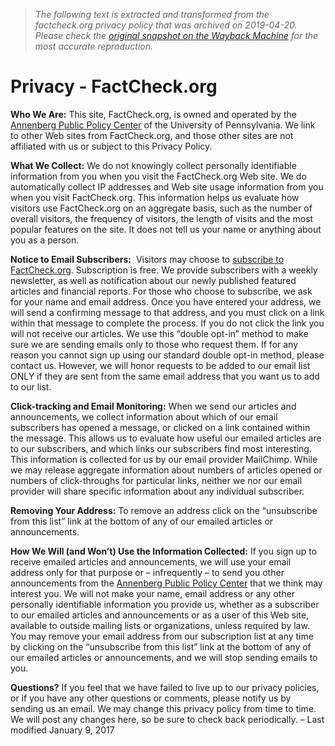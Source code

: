 > *The following text is extracted and transformed from the factcheck.org privacy policy that was archived on 2019-04-20. Please check the [original snapshot on the Wayback Machine](https://web.archive.org/web/20190420060838id_/https%3A//www.factcheck.org/privacy) for the most accurate reproduction.*

# Privacy - FactCheck.org

**Who We Are:** This site, FactCheck.org, is owned and operated by the [Annenberg Public Policy Center](http://appcpenn.org/) of the University of Pennsylvania. We link to other Web sites from FactCheck.org, and those other sites are not affiliated with us or subject to this Privacy Policy.

**What We Collect:** We do not knowingly collect personally identifiable information from you when you visit the FactCheck.org Web site. We do automatically collect IP addresses and Web site usage information from you when you visit FactCheck.org. This information helps us evaluate how visitors use FactCheck.org on an aggregate basis, such as the number of overall visitors, the frequency of visitors, the length of visits and the most popular features on the site. It does not tell us your name or anything about you as a person.

**Notice to Email Subscribers:**  Visitors may choose to [subscribe to FactCheck.org](https://www.factcheck.org/subscribe/). Subscription is free. We provide subscribers with a weekly newsletter, as well as notification about our newly published featured articles and financial reports. For those who choose to subscribe, we ask for your name and email address. Once you have entered your address, we will send a confirming message to that address, and you must click on a link within that message to complete the process. If you do not click the link you will not receive our articles. We use this “double opt-in” method to make sure we are sending emails only to those who request them. If for any reason you cannot sign up using our standard double opt-in method, please contact us. However, we will honor requests to be added to our email list ONLY if they are sent from the same email address that you want us to add to our list.

**Click-tracking and Email Monitoring:** When we send our articles and announcements, we collect information about which of our email subscribers has opened a message, or clicked on a link contained within the message. This allows us to evaluate how useful our emailed articles are to our subscribers, and which links our subscribers find most interesting. This information is collected for us by our email provider MailChimp. While we may release aggregate information about numbers of articles opened or numbers of click-throughs for particular links, neither we nor our email provider will share specific information about any individual subscriber.

**Removing Your Address:** To remove an address click on the “unsubscribe from this list” link at the bottom of any of our emailed articles or announcements.

**How We Will (and Won’t) Use the Information Collected:** If you sign up to receive emailed articles and announcements, we will use your email address only for that purpose or – infrequently – to send you other announcements from the [Annenberg Public Policy Center](http://appcpenn.org/) that we think may interest you. We will not make your name, email address or any other personally identifiable information you provide us, whether as a subscriber to our emailed articles and announcements or as a user of this Web site, available to outside mailing lists or organizations, unless required by law. You may remove your email address from our subscription list at any time by clicking on the “unsubscribe from this list” link at the bottom of any of our emailed articles or announcements, and we will stop sending emails to you.

**Questions?** If you feel that we have failed to live up to our privacy policies, or if you have any other questions or comments, please notify us by sending us an email. We may change this privacy policy from time to time. We will post any changes here, so be sure to check back periodically. – Last modified January 9, 2017
